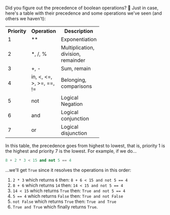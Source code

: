 Did you figure out the precedence of boolean operations? :thinking: Just in case, here's a table with their precedence and some operations we've seen (and others we haven't):

<table class="table table-striped table-bordered table-condensed text-center">
  <tr>
	<th class ="text-center" style="width: 10px">Priority</th>
	<th class ="text-center" style="width: 75px">Operation</th>
	<th class ="text-center" style="width: 75px">Description</th>
  </tr>
  <tr>
	<td>1</td>
	<td>**</td>
	<td>Exponentiation</td>
  </tr>
  <tr>
	<td>2</td>
	<td>*,  /,  %</td>
	<td>Multiplication, division, remainder</td>
  </tr>
  <tr>
	<td>3</td>
	<td>+,  -</td>
	<td>Sum, remain</td>
  </tr>
  <tr>
	<td>4</td>
	<td>in,  <,  <=,  >,  >=,  ==,  !=</td>
	<td>Belonging, comparisons</td>
  </tr>
  <tr>
	<td>5</td>
	<td>not</td>
	<td>Logical Negation</td>
  </tr>
  <tr>
	<td>6</td>
	<td>and</td>
	<td>Logical conjunction</td>
  </tr>
  <tr>
	<td>7</td>
	<td>or</td>
	<td>Logical disjunction</td>
  </tr>
</table>

In this table, the precedence goes from highest to lowest, that is, priority 1 is the highest and priority 7 is the lowest. For example, if we do...

``` python
8 + 2 * 3 < 15 and not 5 == 4
```

...we'll get `True` since it resolves the operations in this order:

1. `2 * 3` which returns `6` then: `8 + 6 < 15 and not 5 == 4`
2. `8 + 6` which returns `14` then: `14 < 15 and not 5 == 4`
3. `14 < 15` which returns `True` then: `True and not 5 == 4`
4. `5 == 4` which returns `False` then: `True and not False`
5. `not False` which returns `True` then: `True and True`
6. `True and True` which finally returns `True`.
